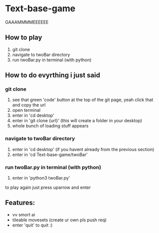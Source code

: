# Text-base-game
GAAAMMMMEEEEEE

## How to play
1. git clone
2. navigate to twoBar directory
3. run twoBar.py in terminal (with python)

## How to do evyrthing i just said
### git clone
1. see that green 'code' button at the top of the git page, yeah click that and copy the url
2. open terminal
3. enter in 'cd desktop' 
4. enter in 'git clone {url}' (this will create a folder in your desktop)
5. whole bunch of loading stuff appears

### navigate to twoBar directory
1. enter in 'cd desktop' (if you havent already from the previous section)
2. enter in 'cd Text-base-game/twoBar'

### run twoBar.py in terminal (with python)
1. enter in 'python3 twoBar.py'

to play again just press uparrow and enter

## Features:
- vv smort ai
- tileable movesets (create ur own pls push req)
- enter 'quit' to quit :)
